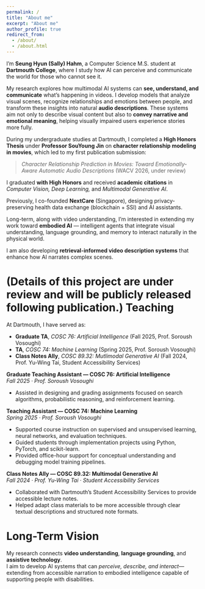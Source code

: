```yaml
---
permalink: /
title: "About me"
excerpt: "About me"
author_profile: true
redirect_from: 
  - /about/
  - /about.html
---
```



I’m **Seung Hyun (Sally) Hahm**, a Computer Science M.S. student at **Dartmouth College**, where I study how AI can perceive and communicate the world for those who cannot see it.  


My research explores how multimodal AI systems can **see, understand, and communicate** what’s happening in videos. I develop models that analyze visual scenes, recognize relationships and emotions between people, and transform these insights into natural **audio descriptions**.
These systems aim not only to describe visual content but also to **convey narrative and emotional meaning**, helping visually impaired users experience stories more fully.

During my undergraduate studies at Dartmouth, I completed a **High Honors Thesis** under **Professor SouYoung Jin** on **character relationship modeling in movies**, which led to my first publication submission:  
> *Character Relationship Prediction in Movies: Toward Emotionally-Aware Automatic Audio Descriptions* (WACV 2026, under review)

I graduated **with High Honors** and received **academic citations** in *Computer Vision, Deep Learning,* and *Multimodal Generative AI*.

Previously, I co-founded **NextCare** (Singapore), designing privacy-preserving health data exchange (blockchain + SSI) and AI assistants.

Long-term, along with video understanding, I’m interested in extending my work toward **embodied AI** — intelligent agents that integrate visual understanding, language grounding, and memory to interact naturally in the physical world.


I am also developing **retrieval-informed video description systems** that enhance how AI narrates complex scenes.  

(Details of this project are under review and will be publicly released following publication.)
Teaching
======

At Dartmouth, I have served as:
- **Graduate TA**, *COSC 76: Artificial Intelligence* (Fall 2025, Prof. Soroush Vosoughi)  
- **TA**, *COSC 74: Machine Learning* (Spring 2025, Prof. Soroush Vosoughi)  
- **Class Notes Ally**, *COSC 89.32: Mutlimodal Generative AI* (Fall 2024, Prof. Yu-Wing Tai, Student Accessibility Services)


**Graduate Teaching Assistant — COSC 76: Artificial Intelligence**  
*Fall 2025 · Prof. Soroush Vosoughi*  
- Assisted in designing and grading assignments focused on search algorithms, probabilistic reasoning, and reinforcement learning.  

**Teaching Assistant — COSC 74: Machine Learning**  
*Spring 2025 · Prof. Soroush Vosoughi*  
- Supported course instruction on supervised and unsupervised learning, neural networks, and evaluation techniques.  
- Guided students through implementation projects using Python, PyTorch, and scikit-learn.  
- Provided office-hour support for conceptual understanding and debugging model training pipelines.

**Class Notes Ally — COSC 89.32: Multimodal Generative AI**  
*Fall 2024 · Prof. Yu-Wing Tai · Student Accessibility Services*  
- Collaborated with Dartmouth’s Student Accessibility Services to provide accessible lecture notes.  
- Helped adapt class materials to be more accessible through clear textual descriptions and structured note formats.






Long-Term Vision
======
My research connects **video understanding**, **language grounding**, and **assistive technology**.  
I aim to develop AI systems that can *perceive, describe, and interact*—extending from accessible narration to embodied intelligence capable of supporting people with disabilities.

